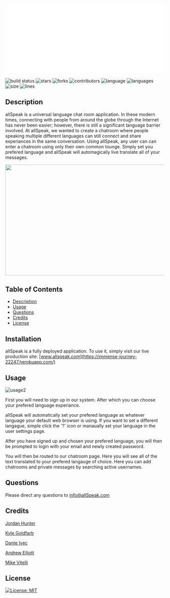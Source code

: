 ![logo](client/src/assets/logo/png/all_speak_v2_Logo_White.png)

![build status](https://img.shields.io/github/issues/kylegold/all-speak)
![stars](https://img.shields.io/github/stars/kylegold/all-speak)
![forks](https://img.shields.io/github/forks/kylegold/all-speak)
![contributors](https://img.shields.io/github/contributors/kylegold/all-speak)
![language](https://img.shields.io/github/languages/top/kylegold/all-speak)
![languages](https://img.shields.io/github/languages/count/kylegold/all-speak)
![size](https://img.shields.io/github/repo-size/kylegold/all-speak)
![lines](https://img.shields.io/tokei/lines/github/kylegold/all-speak)



## Description

allSpeak is a universal language chat room application. In these modern times, connecting with people from around the globe through the Internet has never been easier; however, there is still a significant language barrier involved. At allSpeak, we wanted to create a chatroom where people speaking multiple different languages can still connect and share experiances in the same conversation. Using allSpeak, any user can can enter a chatroom using only their own common tounge. Simply set you prefered language and allSpeak will automagically live translate all of your messages.


<p align="center">
  <img width="640" height="350" src="client/src/assets/README_assets/allSpeak_landing.gif">
</p>

## Table of Contents

- [Description](#description)
- [Usage](#usage)
- [Questions](#questions)
- [Credits](#credits)
- [License](#license)

## Installation

allSpeak is a fully deployed application. To use it, simply visit our live production site: [www.allspeak.com](https://immense-journey-22247.herokuapp.com/)

## Usage


![usage2](client/src/assets/README_assets/allSpeak_background.gif)

First you will need to sign up in our system. After which you can choose your prefered language experiance.

allSpeak will automatically set your prefered language as whatever language your default web browser is using. If you want to set a different langague, simple click the '?' icon or manaually set your language in the user settings page.

After you have signed up and chosen your prefered language, you will then be prompted to login with your email and newly created password.

You will then be routed to our chatroom page. Here you will see all of the text translated to your prefered langauge of choice. Here you can add chatrooms and private messages by searching active usernames.


## Questions

Please direct any questions to [info@allSpeak.com](mailto:mike@mikevitelli.com)

## Credits

[Jordan Hunter](https://github.com/jordanwhunter)

[Kyle Goldfarb](https://github.com/kylegold)

[Dante Ivec](https://github.com/rrrossettiii)

[Andrew Elliott](https://github.com/elliott-andrew)

[Mike Vitelli](https://github.com/mikevitelli)

## License

[![License: MIT](https://img.shields.io/badge/license-MIT-red.svg)](http://MIT.org/)
